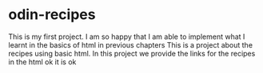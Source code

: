 # odin-recipes
This is my first project. I am so happy that I am able to implement what I learnt in the basics of html in previous chapters 
This is a project about the recipes using basic html.
In this project we provide the links for the recipes in the html
ok it is ok
